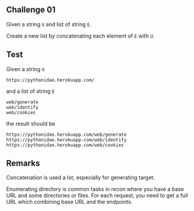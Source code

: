 ## Challenge 01

Given a string `U` and list of string `E`.

Create a new list by concatenating each element of `E` with `U`.

## Test

Given a string `U`

```
https://pythonidae.herokuapp.com/
```

and a list of string `E`

```
web/generate
web/identify
web/cookies
```

the result should be

```
https://pythonidae.herokuapp.com/web/generate
https://pythonidae.herokuapp.com/web/identify
https://pythonidae.herokuapp.com/web/cookies
```

## Remarks

Concatenation is used a lot, especially for generating target. 

Enumerating directory is common tasks in recon where you have a base URL and some directories or files. For each request, you need to get a full URL which combining base URL and the endpoints.